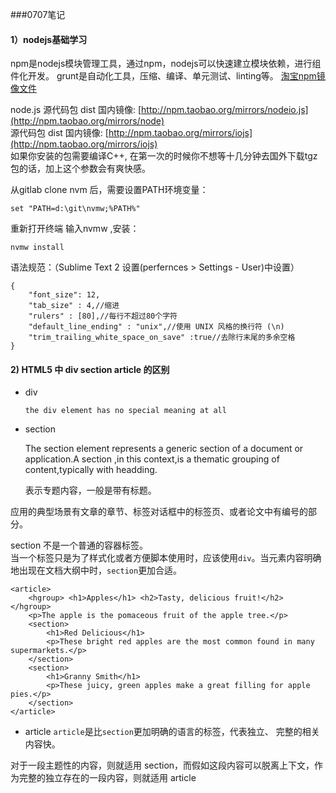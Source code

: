 ###0707笔记  

#### 1）nodejs基础学习
npm是nodejs模块管理工具，通过npm，nodejs可以快速建立模块依赖，进行组件化开发。
grunt是自动化工具，压缩、编译、单元测试、linting等。
[淘宝npm镜像文件](http://npm.taobao.org/)  

node.js 源代码包 dist 国内镜像: [http://npm.taobao.org/mirrors/nodeio.js](http://npm.taobao.org/mirrors/node)  
 源代码包 dist 国内镜像: [http://npm.taobao.org/mirrors/iojs](http://npm.taobao.org/mirrors/iojs)  
如果你安装的包需要编译C++, 在第一次的时候你不想等十几分钟去国外下载tgz包的话，加上这个参数会有爽快感。

从gitlab clone nvm 后，需要设置PATH环境变量：

	set "PATH=d:\git\nvmw;%PATH%"

重新打开终端 输入nvmw  ,安装：
	
	nvmw install


语法规范：（Sublime Text 2 设置(perfernces > Settings - User)中设置）

	{
		"font_size": 12,
		"tab_size" : 4,//缩进
		"rulers" : [80],//每行不超过80个字符
		"default_line_ending" : "unix",//使用 UNIX 风格的换行符 (\n)
		"trim_trailing_white_space_on_save" :true//去除行末尾的多余空格
	}



#### 2) HTML5 中 div section article 的区别

+ div  
	
	`the div element has no special meaning at all`


+ section  

	The section element represents a generic section of a document or application.A section ,in this context,is a thematic grouping of content,typically with headding.

	表示专题内容，一般是带有标题。
	
应用的典型场景有文章的章节、标签对话框中的标签页、或者论文中有编号的部分。

section 不是一个普通的容器标签。  
当一个标签只是为了样式化或者方便脚本使用时，应该使用`div`。当元素内容明确地出现在文档大纲中时，`section`更加合适。
	
	<article>  
	    <hgroup> <h1>Apples</h1> <h2>Tasty, delicious fruit!</h2> </hgroup>
	    <p>The apple is the pomaceous fruit of the apple tree.</p> 
	    <section> 
	        <h1>Red Delicious</h1> 
	        <p>These bright red apples are the most common found in many supermarkets.</p> 
	    </section> 
	    <section> 
	        <h1>Granny Smith</h1>
	        <p>These juicy, green apples make a great filling for apple pies.</p> 
	    </section> 
	</article>  

+ article
`article`是比`section`更加明确的语言的标签，代表独立、
完整的相关内容快。

对于一段主题性的内容，则就适用 section，而假如这段内容可以脱离上下文，作为完整的独立存在的一段内容，则就适用 article
                                                                                                                                                               